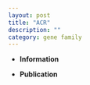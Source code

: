 ```yaml
---
layout: post
title: "ACR"
description: ""
category: gene family
---
```


* **Information**  

* **Publication**  


